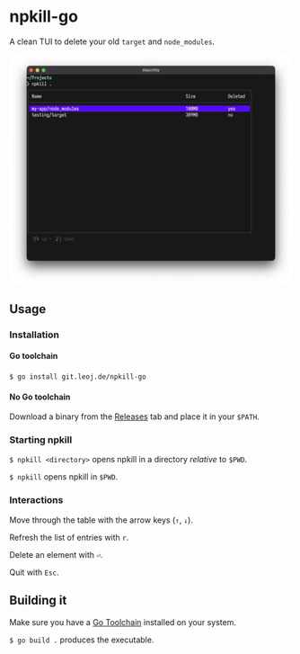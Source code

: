 # npkill-go

A clean TUI to delete your old `target` and `node_modules`.

![screenshot](./screenshot.png)

## Usage

### Installation

#### Go toolchain

`$ go install git.leoj.de/npkill-go`

#### No Go toolchain

Download a binary from the [Releases](https://github.com/simulationguest/npkill-go/releases) tab and place it in your `$PATH`.

### Starting npkill

`$ npkill <directory>` opens npkill in a directory _relative_ to `$PWD`.

`$ npkill` opens npkill in `$PWD`.

### Interactions

Move through the table with the arrow keys (`↑`, `↓`).

Refresh the list of entries with `r`.

Delete an element with `⏎`.

Quit with `Esc`.

## Building it

Make sure you have a [Go Toolchain](https://go.dev/dl/) installed on your system.

`$ go build .` produces the executable.

